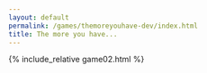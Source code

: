 ```yaml
---
layout: default
permalink: /games/themoreyouhave-dev/index.html
title: The more you have...
---
```


{% include_relative game02.html %}